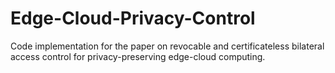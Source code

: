 # Edge-Cloud-Privacy-Control
Code implementation for the paper on revocable and certificateless bilateral access control for privacy-preserving edge-cloud computing.
